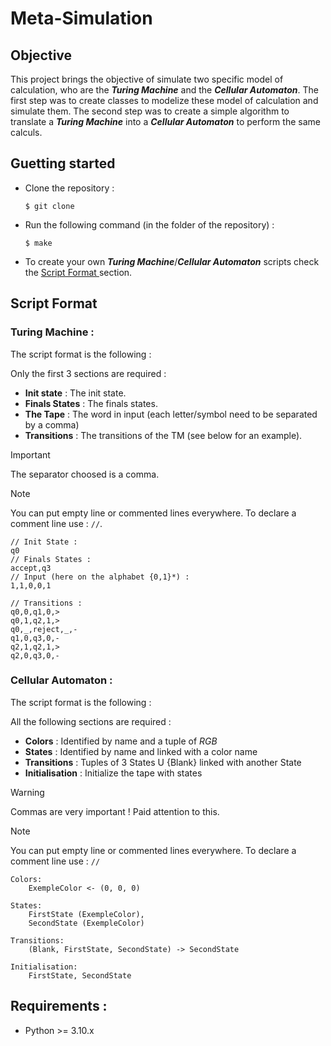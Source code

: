 # Meta-Simulation

## Objective
This project brings the objective of simulate two specific model of calculation, who are the ***Turing Machine*** and the ***Cellular Automaton***.
The first step was to create classes to modelize these model of calculation and simulate them. The second step was to create a simple algorithm to translate a ***Turing Machine*** into a ***Cellular Automaton*** to perform the same calculs.

## Guetting started
- Clone the repository :
    ```BashScript
    $ git clone 
    ```
- Run the following command (in the folder of the repository) :
    ```
    $ make
    ```
- To create your own ***Turing Machine***/***Cellular Automaton*** scripts check the [Script Format ]() section.

## Script Format
### Turing Machine :
The script format is the following :
<br>

Only the first 3 sections are required :
- **Init state** : The init state.
- **Finals States** : The finals states.
- **The Tape** : The word in input (each letter/symbol need to be separated by a comma)
- **Transitions** : The transitions of the TM (see below for an example).

> [!IMPORTANT]
> The separator choosed is a comma.

> [!NOTE]
> You can put empty line or commented lines everywhere. To declare a comment line use : ```//```.

```
// Init State :
q0
// Finals States :
accept,q3
// Input (here on the alphabet {0,1}*) :
1,1,0,0,1

// Transitions :
q0,0,q1,0,>
q0,1,q2,1,>
q0,_,reject,_,-
q1,0,q3,0,-
q2,1,q2,1,>
q2,0,q3,0,-
```

### Cellular Automaton :
The script format is the following :
<br>

All the following sections are required :
- **Colors** : Identified by name and a tuple of *RGB*
- **States** : Identified by name and linked with a color name
- **Transitions** : Tuples of 3 States U {Blank} linked with another State
- **Initialisation** : Initialize the tape with states

> [!WARNING]
> Commas are very important ! Paid attention to this.

> [!NOTE]
> You can put empty line or commented lines everywhere. To declare a comment line use : ```//```

```
Colors:
    ExempleColor <- (0, 0, 0)

States:
    FirstState (ExempleColor),
    SecondState (ExempleColor)
    
Transitions:
    (Blank, FirstState, SecondState) -> SecondState
    
Initialisation:
    FirstState, SecondState
```

## Requirements :
- Python >= 3.10.x
